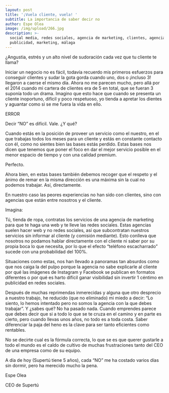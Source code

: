 ```yaml
---
layout: post
title: '¡Vuela cliente, vuela! '
subtitle: La importancia de saber decir no
author: Espe Olea
image: /img/upload/266.jpg
description: >-
  social media, redes sociales, agencia de marketing, clientes, agencias,
  publicidad, marketing, málaga
---
```

¿Angustia, estrés y un alto nivel de sudoración cada vez que tu cliente te llama? 



Iniciar un negocio no es fácil, todavía recuerdo mis primeros esfuerzos para conseguir clientes y sudar la gota gorda cuando uno, dos o ¡incluso 3! llegaron a caerse el mismo día. Ahora no me parecen mucho, pero allá por el 2014 cuando mi cartera de clientes era de 5 en total, que se fueran 3 suponía todo un drama. Imagino que esto hace que cuando se presenta un cliente inoportuno, difícil y poco respetuoso, yo tienda a apretar los dientes y aguantar como si se me fuera la vida en ello.



ERROR



Decir “NO” es difícil. Vale. ¿Y qué? 

Cuando estás en la posición de proveer un servicio como el nuestro, en el que trabajas todos los meses para un cliente y estás en constante contacto con él, como no sientes bien las bases estás perdido. Estas bases nos dicen que tenemos que poner el foco en dar el mejor servicio posible en el menor espacio de tiempo y con una calidad premium. 

Perfecto. 

Ahora bien, en estas bases también debemos recoger que el respeto y el ánimo de remar en la misma dirección es una máxima sin la cual no podemos trabajar. Así, directamente. 

En nuestro caso las peores experiencias no han sido con clientes, sino con agencias que están entre nosotros y el cliente. 



Imagina:

Tú, tienda de ropa, contratas los servicios de una agencia de marketing para que te haga una web y te lleve las redes sociales. Estas agencias suelen hacer web y no redes sociales, así que subcontratan nuestros servicios sin informar al cliente (y comisión mediante). Esto conlleva que nosotros no podamos hablar directamente con el cliente ni saber por su propia boca lo que necesita, por lo que el efecto “teléfono escacharrado” sucede con una probabilidad del 100%. 

Situaciones como estas, nos han llevado a panoramas tan absurdos como que nos caiga la del pulpo porque la agencia no sabe explicarle al cliente por qué las imágenes de Instagram y Facebook se publican en formatos diferentes o por qué es harto difícil ganar visibilidad sin invertir 1 céntimo en publicidad en redes sociales. 



Después de muchas reprimendas inmerecidas y alguna que otro desprecio a nuestro trabajo, he reducido (que no eliminado) mi miedo a decir: “Lo siento, lo hemos intentado pero no somos la agencia con la que debes trabajar”. Y ¿sabes qué? No ha pasado nada. Cuando emprendes parece que debes decir que si a todo lo que se te cruza en el camino y en parte es cierto, pero cuando llevas unos años, no todo es a toda costa. Saber diferenciar la paja del heno es la clave para ser tanto eficientes como rentables. 



No se decirte cual es la fórmula correcta, lo que se es que querer gustarle a todo el mundo es el caldo de cultivo de muchas frustraciones tanto del CEO de una empresa como de su equipo. 



A día de hoy (Supertú tiene 5 años), cada “NO” me ha costado varios días sin dormir, pero ha merecido mucho la pena. 





Espe Olea

CEO de Supertú
